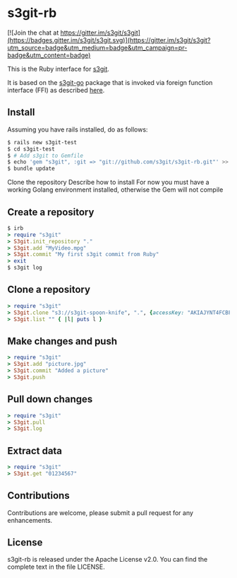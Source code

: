 s3git-rb
========

[![Join the chat at https://gitter.im/s3git/s3git](https://badges.gitter.im/s3git/s3git.svg)](https://gitter.im/s3git/s3git?utm_source=badge&utm_medium=badge&utm_campaign=pr-badge&utm_content=badge)

This is the Ruby interface for [s3git](https://github.com/s3git/s3git).

It is based on the [s3git-go](https://github.com/s3git/s3git-go) package that is invoked via foreign function interface (FFI) as described [here](https://github.com/ffi/ffi).

Install
-------

Assuming you have rails installed, do as follows:

```sh
$ rails new s3git-test
$ cd s3git-test
$ # Add s3git to Gemfile
$ echo 'gem "s3git", :git => "git://github.com/s3git/s3git-rb.git"' >> Gemfile
$ bundle update
```

Clone the repository
Describe how to install
For now you must have a working Golang environment installed, otherwise the Gem will not compile

Create a repository
-------------------

```rb
$ irb
> require "s3git"
> S3git.init_repository "."
> S3git.add "MyVideo.mpg"
> S3git.commit "My first s3git commit from Ruby"
> exit
$ s3git log
```

Clone a repository
------------------

```rb
> require "s3git"
> S3git.clone "s3://s3git-spoon-knife", ".", {accessKey: "AKIAJYNT4FCBFWDQPERQ", secretKey: "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"}
> S3git.list "" { |l| puts l } 
```

Make changes and push
---------------------

```rb
> require "s3git"
> S3git.add "picture.jpg"
> S3git.commit "Added a picture"
> S3git.push
```

Pull down changes
-----------------

```rb
> require "s3git"
> S3git.pull
> S3git.log
```

Extract data
------------

```rb
> require "s3git"
> S3git.get "01234567"
```

Contributions
-------------

Contributions are welcome, please submit a pull request for any enhancements.

License
-------

s3git-rb is released under the Apache License v2.0. You can find the complete text in the file LICENSE.
